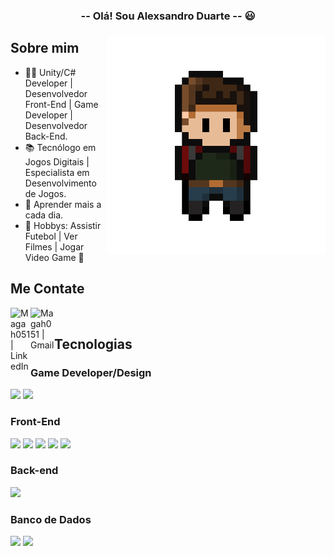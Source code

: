<h3 align="center"> -- Olá! Sou Alexsandro Duarte -- 😃<h3>

 <img src="./assets/Khoby.png" alt="Khoby" min-width="400px" max-width="350px" width="350px" align="right"> 

<p align="left">
  <!--
 <a href="https://discordapp.com/users/676156690395037713/" target="_blank"><img alt="Discord" src="https://img.shields.io/website?label=zF4ke%238556&style=for-the-badge&logo=discord&url=https://discordapp.com/users/676156690395037713/"></a></p>
 -->

## Sobre mim

- 🙋‍♂️ Unity/C# Developer | Desenvolvedor Front-End | Game Developer | Desenvolvedor Back-End.
- 📚 Tecnólogo em Jogos Digitais | Especialista em Desenvolvimento de Jogos.
- 🚩 Aprender mais a cada dia.
- 🧩 Hobbys: Assistir Futebol | Ver Filmes | Jogar Video Game 🧐


## Me Contate

<a href="https://www.linkedin.com/in/alexsandro-duart"><img align="left" alt="Magah051 | LinkedIn" width="32px" src="https://cdn-icons-png.flaticon.com/512/174/174857.png"></a>
<a href="pocmusic321@gmail.com"><img align="left" alt="Magah051 | Gmail" width="38px" src="https://seeklogo.com/images/G/gmail-new-2020-logo-32DBE11BB4-seeklogo.com.png"></a>
<br />

## Tecnologias 
### Game Developer/Design
<img height="25" src="https://img.shields.io/badge/c%23-%23239120.svg?&style=for-the-badge&logo=c-sharp&logoColor=white"> </img>
<img height="25" src="https://img.shields.io/badge/unity-%23000000.svg?&style=for-the-badge&logo=unity&logoColor=white"> </img>
### Front-End
<img height="25" src="https://img.shields.io/badge/html5-E34F26.svg?&style=for-the-badge&logo=html5&logoColor=white"></img>
<img height="25" src="https://img.shields.io/badge/css3-1572B6.svg?&style=for-the-badge&logo=css3&logoColor=white"></img> 
<img height="25" src="https://img.shields.io/badge/javascript-ffff00.svg?&style=for-the-badge&logo=javascript&logoColor=000"></img>
<img height="25" src="https://img.shields.io/badge/react-000033.svg?&style=for-the-badge&logo=react&logoColor=white"> </img>
<img height="25" src="https://img.shields.io/badge/bootstrap-33adff.svg?&style=for-the-badge&logo=bootstrap&logoColor=white"> </img>

### Back-end
<img height="25" src="https://img.shields.io/badge/nodejs-339933.svg?&style=for-the-badge&logo=node.js&logoColor=white"></img>

### Banco de Dados
<img height="25" src="https://img.shields.io/badge/postgresql-336791.svg?&style=for-the-badge&logo=postgresql&logoColor=white"></img>
<img height="25" src="https://img.shields.io/badge/mysql-4479A1.svg?&style=for-the-badge&logo=mysql&logoColor=white"></img>
